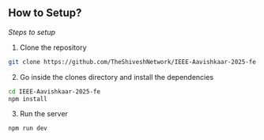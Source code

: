 ## How to Setup?

*Steps to setup*

1. Clone the repository

```bash
git clone https://github.com/TheShiveshNetwork/IEEE-Aavishkaar-2025-fe
```

2. Go inside the clones directory and install the dependencies

```bash
cd IEEE-Aavishkaar-2025-fe
npm install
```

3. Run the server

```bash
npm run dev
```

